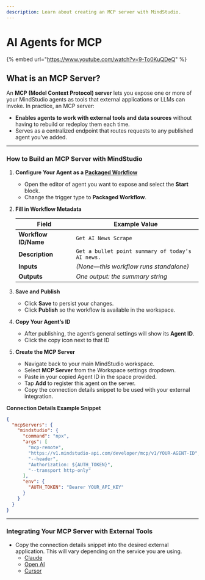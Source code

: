 ```yaml
---
description: Learn about creating an MCP server with MindStudio.
---
```


# AI Agents for MCP

{% embed url="https://www.youtube.com/watch?v=9-To0KuQDeQ" %}

## What is an MCP Server?

An **MCP (Model Context Protocol) server** lets you expose one or more of your MindStudio agents as tools that external applications or LLMs can invoke. In practice, an MCP server:

* **Enables agents to work with external tools and data sources** without having to rebuild or redeploy them each time.
* Serves as a centralized endpoint that routes requests to any published agent you’ve added.

***

### How to Build an MCP Server with MindStudio



1.  **Configure Your Agent as a** [**Packaged Workflow**](custom-agent-modules-using-packaged-workflows.md)

    * Open the editor of agent you want to expose and select the **Start** block.
    * Change the trigger type to **Packaged Workflow**.


2.  **Fill in Workflow Metadata**

    | Field                | Example Value                                    |
    | -------------------- | ------------------------------------------------ |
    | **Workflow ID/Name** | `Get AI News Scrape`                             |
    | **Description**      | `Get a bullet point summary of today’s AI news.` |
    | **Inputs**           | _(None—this workflow runs standalone)_           |
    | **Outputs**          | _One output: the summary string_                 |



3.  **Save and Publish**

    * Click **Save** to persist your changes.
    * Click **Publish** so the workflow is available in the workspace.


4.  **Copy Your Agent’s ID**

    * After publishing, the agent’s general settings will show its **Agent ID**.
    * Click the copy icon next to that ID


5.  **Create the MCP Server**

    * Navigate back to your main MindStudio workspace.
    * Select **MCP Server** from the Workspace settings dropdown.
    * Paste in your copied Agent ID in the space provided.
    * Tap **Add** to register this agent on the server.
    * Copy the connection details snippet to be used with your external integration.&#x20;



**Connection Details Example Snippet**

```json
{
  "mcpServers": {
    "mindstudio": {
      "command": "npx",
      "args": [
        "mcp-remote",
        "https://v1.mindstudio-api.com/developer/mcp/v1/YOUR-AGENT-ID",
        "--header",
        "Authorization: ${AUTH_TOKEN}",
        "--transport http-only"
      ],
      "env": {
        "AUTH_TOKEN": "Bearer YOUR_API_KEY"
      }
    }
  }
}
```

***

### Integrating Your MCP Server with External Tools

* Copy the connection details snippet into the desired external application. This will vary depending on the service you are using.
  * [Claude](https://support.anthropic.com/en/articles/11175166-about-custom-integrations-using-remote-mcp)
  * [Open AI](https://platform.openai.com/docs/guides/tools-remote-mcp)
  * [Cursor](https://docs.cursor.com/context/model-context-protocol)

